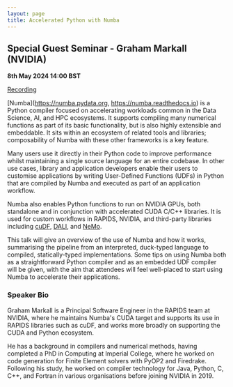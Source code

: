 ```yaml
---
layout: page
title: Accelerated Python with Numba
---
```


## Special Guest Seminar - Graham Markall (NVIDIA)

**8th May 2024 14:00 BST**

[Recording](https://www.youtube.com/watch?v=eTcDSUKxMKw)

[Numba](https://numba.pydata.org, https://numba.readthedocs.io) is a
Python compiler focused on accelerating workloads common in the Data
Science, AI, and HPC ecosystems. It supports compiling many numerical
functions as part of its basic functionality, but is also highly
extensible and embeddable. It sits within an ecosystem of related
tools and libraries; composability of Numba with these other
frameworks is a key feature.

Many users use it directly in their Python code to improve performance
whilst maintaining a single source language for an entire codebase. In
other use cases, library and application developers enable their users
to customise applications by writing User-Defined Functions (UDFs) in
Python that are compiled by Numba and executed as part of an
application workflow.

Numba also enables Python functions to run on NVIDIA GPUs, both
standalone and in conjunction with accelerated CUDA C/C++
libraries. It is used for custom workflows in RAPIDS, NVIDIA, and
third-party libraries including
[cuDF](https://docs.rapids.ai/api/cudf/stable/),
[DALI](https://developer.nvidia.com/dali), and
[NeMo](https://www.nvidia.com/en-gb/ai-data-science/products/nemo/).

This talk will give an overview of the use of Numba and how it works,
summarising the pipeline from an interpreted, duck-typed language to
compiled, statically-typed implementations. Some tips on using Numba
both as a straightforward Python compiler and as an embedded UDF
compiler will be given, with the aim that attendees will feel
well-placed to start using Numba to accelerate their applications.


### Speaker Bio

Graham Markall is a Principal Software Engineer in the RAPIDS team at
NVIDIA, where he maintains Numba's CUDA target and supports its use in
RAPIDS libraries such as cuDF, and works more broadly on supporting
the CUDA and Python ecosystem.

He has a background in compilers and numerical methods, having
completed a PhD in Computing at Imperial College, where he worked on
code generation for Finite Element solvers with PyOP2 and
Firedrake. Following his study, he worked on compiler technology for
Java, Python, C, C++, and Fortran in various organisations before
joining NVIDIA in 2019.
